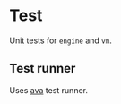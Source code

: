 # Test

Unit tests for `engine` and `vm`.

## Test runner

Uses [ava](https://github.com/avajs/ava) test runner.